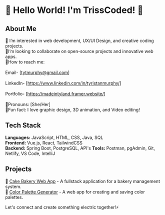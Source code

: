 # 🌸 Hello World! I'm TrissCoded! 🌸 

## About Me
🌸 I’m interested in web development, UX/UI Design, and creative coding projects.  
🌸I’m looking to collaborate on open-source projects and innovative web apps.  
🌸How to reach me: <br>
           <br> Email- [tytmurphy@gmail.com] <br>
           <br>   LinkedIn- [https://www.linkedin.com/in/tyristanmurphy/] <br>
           <br> Portfolio- [https://madeintyland.framer.website/]  <br>
           <br>
🌸Pronouns: [She/Her]  
🌸Fun fact: I love graphic design, 3D animation, and Video editing!  

## Tech Stack  
**Languages:** JavaScript, HTML, CSS, Java, SQL  
**Frontend:** Vue.js, React, TailwindCSS  
**Backend:** Spring Boot, PostgreSQL, API's 
**Tools:** Postman, pgAdmin, Git, Netlify, VS Code, IntelliJ

## Projects  
🧁 [Cake Bakery Web App](#) - A fullstack application for a bakery management system.  
🎨 [Color Palette Generator](#) - A web app for creating and saving color palettes.  

Let's connect and create something electric together!⚡


<!---
TrissCoded/TrissCoded is a ✨ special ✨ repository because its `README.md` (this file) appears on your GitHub profile.
You can click the Preview link to take a look at your changes.
--->

